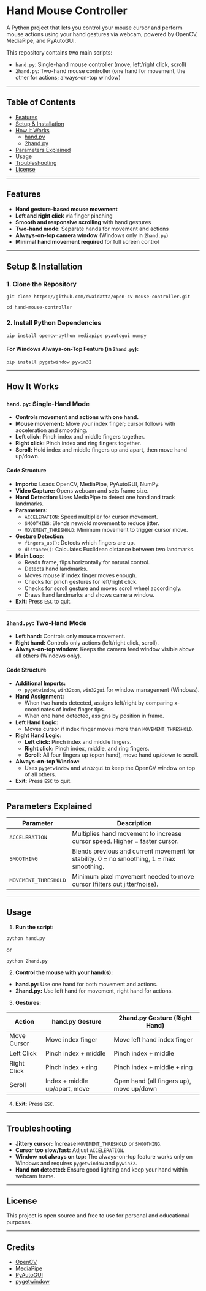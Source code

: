 # Hand Mouse Controller

A Python project that lets you control your mouse cursor and perform mouse actions using your hand gestures via webcam, powered by OpenCV, MediaPipe, and PyAutoGUI.

This repository contains two main scripts:

- `hand.py`: Single-hand mouse controller (move, left/right click, scroll)
- `2hand.py`: Two-hand mouse controller (one hand for movement, the other for actions; always-on-top window)

---

## Table of Contents

- [Features](#features)
- [Setup & Installation](#setup--installation)
- [How It Works](#how-it-works)
  - [hand.py](#handpy-single-hand-mode)
  - [2hand.py](#2handpy-two-hand-mode)
- [Parameters Explained](#parameters-explained)
- [Usage](#usage)
- [Troubleshooting](#troubleshooting)
- [License](#license)

---

## Features

- **Hand gesture-based mouse movement**
- **Left and right click** via finger pinching
- **Smooth and responsive scrolling** with hand gestures
- **Two-hand mode**: Separate hands for movement and actions
- **Always-on-top camera window** (Windows only in `2hand.py`)
- **Minimal hand movement required** for full screen control

---

## Setup & Installation

### 1. Clone the Repository

`git clone https://github.com/dwaidatta/open-cv-mouse-controller.git`

`cd hand-mouse-controller`


### 2. Install Python Dependencies

`pip install opencv-python mediapipe pyautogui numpy`

#### For Windows Always-on-Top Feature (in `2hand.py`):

`pip install pygetwindow pywin32`

---

## How It Works

### `hand.py`: Single-Hand Mode

- **Controls movement and actions with one hand.**
- **Mouse movement:** Move your index finger; cursor follows with acceleration and smoothing.
- **Left click:** Pinch index and middle fingers together.
- **Right click:** Pinch index and ring fingers together.
- **Scroll:** Hold index and middle fingers up and apart, then move hand up/down.

#### **Code Structure**

- **Imports:** Loads OpenCV, MediaPipe, PyAutoGUI, NumPy.
- **Video Capture:** Opens webcam and sets frame size.
- **Hand Detection:** Uses MediaPipe to detect one hand and track landmarks.
- **Parameters:**  
  - `ACCELERATION`: Speed multiplier for cursor movement.
  - `SMOOTHING`: Blends new/old movement to reduce jitter.
  - `MOVEMENT_THRESHOLD`: Minimum movement to trigger cursor move.
- **Gesture Detection:**
  - `fingers_up()`: Detects which fingers are up.
  - `distance()`: Calculates Euclidean distance between two landmarks.
- **Main Loop:**
  - Reads frame, flips horizontally for natural control.
  - Detects hand landmarks.
  - Moves mouse if index finger moves enough.
  - Checks for pinch gestures for left/right click.
  - Checks for scroll gesture and moves scroll wheel accordingly.
  - Draws hand landmarks and shows camera window.
- **Exit:** Press `ESC` to quit.

---

### `2hand.py`: Two-Hand Mode

- **Left hand:** Controls only mouse movement.
- **Right hand:** Controls only actions (left/right click, scroll).
- **Always-on-top window:** Keeps the camera feed window visible above all others (Windows only).

#### **Code Structure**

- **Additional Imports:**  
  - `pygetwindow`, `win32con`, `win32gui` for window management (Windows).
- **Hand Assignment:**  
  - When two hands detected, assigns left/right by comparing x-coordinates of index finger tips.
  - When one hand detected, assigns by position in frame.
- **Left Hand Logic:**  
  - Moves cursor if index finger moves more than `MOVEMENT_THRESHOLD`.
- **Right Hand Logic:**  
  - **Left click:** Pinch index and middle fingers.
  - **Right click:** Pinch index, middle, and ring fingers.
  - **Scroll:** All four fingers up (open hand), move hand up/down to scroll.
- **Always-on-top Window:**  
  - Uses `pygetwindow` and `win32gui` to keep the OpenCV window on top of all others.
- **Exit:** Press `ESC` to quit.

---

## Parameters Explained

| Parameter           | Description                                                                                  |
|---------------------|----------------------------------------------------------------------------------------------|
| `ACCELERATION`      | Multiplies hand movement to increase cursor speed. Higher = faster cursor.                   |
| `SMOOTHING`         | Blends previous and current movement for stability. 0 = no smoothing, 1 = max smoothing.     |
| `MOVEMENT_THRESHOLD`| Minimum pixel movement needed to move cursor (filters out jitter/noise).                     |

---

## Usage

1. **Run the script:**

`python hand.py`

or

`python 2hand.py`

2. **Control the mouse with your hand(s):**

- **hand.py:** Use one hand for both movement and actions.
- **2hand.py:** Use left hand for movement, right hand for actions.

3. **Gestures:**

| Action         | hand.py Gesture                | 2hand.py Gesture (Right Hand)         |
|----------------|-------------------------------|---------------------------------------|
| Move Cursor    | Move index finger             | Move left hand index finger           |
| Left Click     | Pinch index + middle          | Pinch index + middle                  |
| Right Click    | Pinch index + ring            | Pinch index + middle + ring           |
| Scroll         | Index + middle up/apart, move | Open hand (all fingers up), move up/down |

4. **Exit:** Press `ESC`.

---

## Troubleshooting

- **Jittery cursor:** Increase `MOVEMENT_THRESHOLD` or `SMOOTHING`.
- **Cursor too slow/fast:** Adjust `ACCELERATION`.
- **Window not always on top:** The always-on-top feature works only on Windows and requires `pygetwindow` and `pywin32`.
- **Hand not detected:** Ensure good lighting and keep your hand within webcam frame.

---

## License

This project is open source and free to use for personal and educational purposes.

---

## Credits

- [OpenCV](https://opencv.org/)
- [MediaPipe](https://google.github.io/mediapipe/)
- [PyAutoGUI](https://pyautogui.readthedocs.io/)
- [pygetwindow](https://github.com/asweigart/PyGetWindow)
